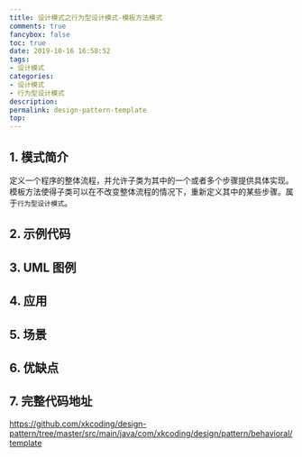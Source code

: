 ```yaml
---
title: 设计模式之行为型设计模式-模板方法模式
comments: true
fancybox: false
toc: true
date: 2019-10-16 16:58:52
tags:
- 设计模式
categories:
- 设计模式
- 行为型设计模式
description:
permalink: design-pattern-template
top:
---
```

## 1. 模式简介

定义一个程序的整体流程，并允许子类为其中的一个或者多个步骤提供具体实现。模板方法使得子类可以在不改变整体流程的情况下，重新定义其中的某些步骤。属于`行为型设计模式`。

<!--more-->

## 2. 示例代码



## 3. UML 图例



## 4. 应用



## 5. 场景



## 6. 优缺点



## 7. 完整代码地址

https://github.com/xkcoding/design-pattern/tree/master/src/main/java/com/xkcoding/design/pattern/behavioral/template